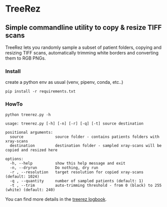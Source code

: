 # TreeRez
## Simple commandline utility to copy & resize TIFF scans
TreeRez lets you randomly sample a subset of patient folders, copying and resizing TIFF scans, automatically trimming white borders and converting them to RGB PNGs.
### Install
create a python env as usual (venv, pipenv, conda, etc..)

```pip install -r requirements.txt```
### HowTo
```
python treerez.py -h

usage: treerez.py [-h] [-n] [-r] [-q] [-t] source destination

positional arguments:
  source              source folder - contains patients folders with xray-scans
  destination         destination folder - sampled xray-scans will be copied and resized here

options:
  -h, --help          show this help message and exit
  -n, --dryrun        Do nothing, dry run
  -r , --resolution   target resolution for copied xray-scans (default: 1024)
  -q , --quantity     number of sampled patients (default: 1)
  -t , --trim         auto-trimming threshold - from 0 (black) to 255 (white) (default: 240)
```

You can find more details in the [treerez logbook](/documentation/treerez_logbook.ipynb).
